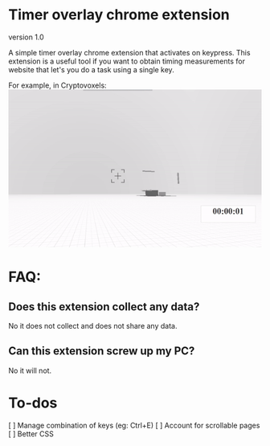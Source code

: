 # Timer overlay chrome extension
version 1.0

A simple timer overlay chrome extension that activates on keypress.
This extension is a useful tool if you want to obtain timing measurements for website that let's you do a task using a single key.

For example, in Cryptovoxels:
![octopus](/web/page_content/example_timer.gif?raw=true "Example_timer")

# FAQ:

## Does this extension collect any data?

No it does not collect and does not share any data.

## Can this extension screw up my PC?

No it will not.


# To-dos
[ ] Manage combination of keys (eg: Ctrl+E)
[ ] Account for scrollable pages
[ ] Better CSS